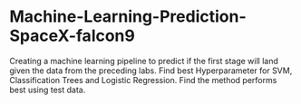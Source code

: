 # Machine-Learning-Prediction-SpaceX-falcon9
Creating a machine learning pipeline to predict if the first stage will land given the data from the preceding labs. Find best Hyperparameter for SVM, Classification Trees and Logistic Regression. Find the method performs best using test data.
